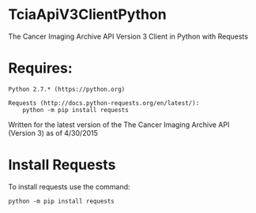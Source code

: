 # TciaApiV3ClientPython
The Cancer Imaging Archive API Version 3  Client in Python with Requests

# Requires:
    Python 2.7.* (https://python.org)
    
    Requests (http://docs.python-requests.org/en/latest/):
        python -m pip install requests

 Written for the latest version of the The Cancer Imaging Archive API (Version 3) as of 4/30/2015
 
 # Install Requests
 
 To install requests use the command:
 
    python -m pip install requests

 
